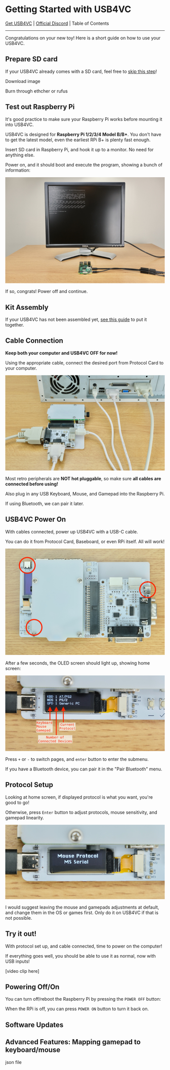 # Getting Started with USB4VC

[Get USB4VC](https://www.kickstarter.com/projects/dekunukem/usb4vc-usb-inputs-on-retro-computers) | [Official Discord](https://discord.gg/HAuuh3pAmB) | Table of Contents

------

Congratulations on your new toy! Here is a short guide on how to use your USB4VC.

## Prepare SD card

If your USB4VC already comes with a SD card, feel free to [skip this step](#test-out-raspberry-pi)!

Download image

Burn through ethcher or rufus

## Test out Raspberry Pi

It's good practice to make sure your Raspberry Pi works before mounting it into USB4VC. 

USB4VC is designed for **Raspberry Pi 1/2/3/4 Model B/B+**. You don't have to get the latest model, even the earliest RPi B+ is plenty fast enough.

Insert SD card in Raspberry Pi, and hook it up to a monitor. No need for anything else.

Power on, and it should boot and execute the program, showing a bunch of information:

![Alt text](photos/rpitest.jpeg)

If so, congrats! Power off and continue.

## Kit Assembly

If your USB4VC has not been assembled yet, [see this guide](/kit_assembly.md) to put it together.

## Cable Connection

**Keep both your computer and USB4VC OFF for now!**

Using the appropriate cable, connect the desired port from Protocol Card to your computer.

![Alt text](photos/connection.jpeg)

Most retro peripherals are **NOT hot pluggable**, so make sure **all cables are connected before using!**

Also plug in any USB Keyboard, Mouse, and Gamepad into the Raspberry Pi.

If using Bluetooth, we can pair it later.

## USB4VC Power On

With cables connected, power up USB4VC with a USB-C cable.

You can do it from Protocol Card, Baseboard, or even RPi itself. All will work!

![Alt text](photos/powerports.jpeg)

After a few seconds, the OLED screen should light up, showing home screen:

![Alt text](photos/oledhome.jpeg)

Press `+` or `-` to switch pages, and `enter` button to enter the submenu.

If you have a Bluetooth device, you can pair it in the "Pair Bluetooth" menu.

## Protocol Setup

Looking at home screen, if displayed protocol is what you want, you're good to go!

Otherwise, press `Enter` button to adjust protocols, mouse sensitivity, and gamepad linearity.

![Alt text](photos/msserial.jpeg)

I would suggest leaving the mouse and gamepads adjustments at default, and change them in the OS or games first. Only do it on USB4VC if that is not possible.

## Try it out!

With protocol set up, and cable connected, time to power on the computer!

If everything goes well, you should be able to use it as normal, now with USB inputs!

[video clip here]

## Powering Off/On

You can turn off/reboot the Raspberry Pi by pressing the `POWER OFF` button:

When the RPi is off, you can press `POWER ON` button to turn it back on.



## Software Updates



## Advanced Features: Mapping gamepad to keyboard/mouse

json file





